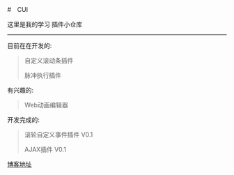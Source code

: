 #　CUI

这里是我的学习 插件小仓库

---
目前在在开发的:
> 自定义滚动条插件
>
> 脉冲执行插件

有兴趣的:
>Web动画编辑器

开发完成的:
> 滚轮自定义事件插件	V0.1
>
> AJAX插件		V0.1

[博客地址](http://www.cxyblogbiu.com/)
